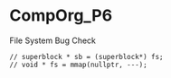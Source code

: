 # CompOrg_P6
File System Bug Check

    // superblock * sb = (superblock*) fs;
    // void * fs = mmap(nullptr, ---);
